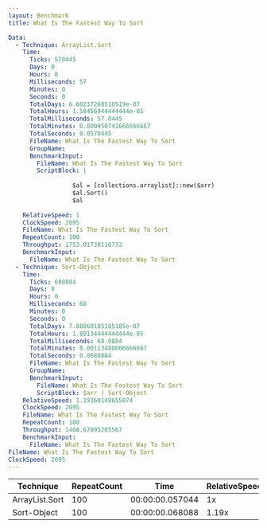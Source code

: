 ```yaml
---
layout: Benchmark
title: What Is The Fastest Way To Sort

Data: 
  - Technique: ArrayList.Sort
    Time: 
      Ticks: 570445
      Days: 0
      Hours: 0
      Milliseconds: 57
      Minutes: 0
      Seconds: 0
      TotalDays: 6.60237268518519e-07
      TotalHours: 1.58456944444444e-05
      TotalMilliseconds: 57.0445
      TotalMinutes: 0.000950741666666667
      TotalSeconds: 0.0570445
      FileName: What Is The Fastest Way To Sort
      GroupName: 
      BenchmarkInput: 
        FileName: What Is The Fastest Way To Sort
        ScriptBlock: |
           
                  $al = [collections.arraylist]::new($arr) 
                  $al.Sort()
                  $al
              
    RelativeSpeed: 1
    ClockSpeed: 2095
    FileName: What Is The Fastest Way To Sort
    RepeatCount: 100
    Throughput: 1753.01738116733
    BenchmarkInput: 
      FileName: What Is The Fastest Way To Sort
  - Technique: Sort-Object
    Time: 
      Ticks: 680884
      Days: 0
      Hours: 0
      Milliseconds: 68
      Minutes: 0
      Seconds: 0
      TotalDays: 7.88060185185185e-07
      TotalHours: 1.89134444444444e-05
      TotalMilliseconds: 68.0884
      TotalMinutes: 0.00113480666666667
      TotalSeconds: 0.0680884
      FileName: What Is The Fastest Way To Sort
      GroupName: 
      BenchmarkInput: 
        FileName: What Is The Fastest Way To Sort
        ScriptBlock: $arr | Sort-Object
    RelativeSpeed: 1.19360148655874
    ClockSpeed: 2095
    FileName: What Is The Fastest Way To Sort
    RepeatCount: 100
    Throughput: 1468.67895265567
    BenchmarkInput: 
      FileName: What Is The Fastest Way To Sort
FileName: What Is The Fastest Way To Sort
ClockSpeed: 2095
---
```





|Technique     |RepeatCount|Time           |RelativeSpeed|Throughput|
|--------------|-----------|---------------|-------------|----------|
|ArrayList.Sort|100        |00:00:00.057044|1x           |1753.02/s |
|Sort-Object   |100        |00:00:00.068088|1.19x        |1468.68/s |
